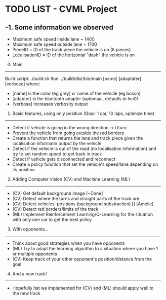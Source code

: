 TODO LIST - CVML Project
========================


-1. Some information we observed
--------------------------------
- Maximum safe speed inside lane ~ 1400
- Maximum safe speed outside lane ~ 1700
- PieceID = ID of the track piece the vehicle is on (8 pieces)
- LocalisationID = ID of the horizontal "dash" the vehicle is on

0. Main
-------
Build script: ./build.sh
Run: ./build/dist/bin/main [name] [adaptater] [verbose]
where:
 - [name] is the color (eg grey) or name of the vehicle (eg boson)
 - [adapter] is the bluetooth adapter (optionaal, defaults to hci0)
 - [verbose] increases verbosity output


1. Basic features, using only position (Goal: 1 car, 10 laps, optimize time)
----------------------------------------------------------------------------
- Detect if vehicle is going in the wrong direction -> Uturn
- Prevent the vehicle from going outside the red borders
- Create a function that returns the lane and track piece given the localisation informatin output by the vehicle
- Detect if the vehicle is out of the road (no localisation information) and try to set random speed to get back in track
- Detect if vehicle gets disconnected and reconnect
- Create a policy function that set the vehicle's speed/lane depending on its position


2. Adding Computer Vision (CV) and Machine Learning (ML) 
--------------------------------------------------------
- (CV) Get default background image				[~Done]
- (CV) Detect where the turns and straight parts of the track are
- (CV) Detect vehicles' positions (background substraction) []  [Amelie]
- (CV) Detect red borders/limits of the track
- (ML) Implement Reinforcement Learning/Q-Learning for the situation with only one car to get the best policy


3. With opponents...
---------------------
- Think about good strategies when you have opponents
- (ML) Try to adapt the learning algorithm to a situation where you have 1 or multiple opponents
- (CV) Keep track of your other opponent's position/distance from the goal

4. And a new track!
-------------------
- Hopefully hat we implemented for (CV) and (ML) should apply well to the new track
